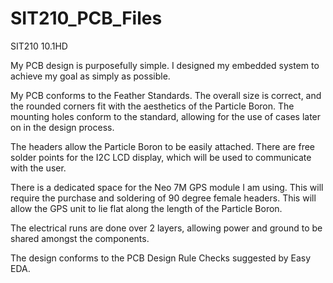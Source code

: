# SIT210_PCB_Files
SIT210 10.1HD

My PCB design is purposefully simple. I designed my embedded system to achieve my goal as simply as possible. 

My PCB conforms to the Feather Standards. The overall size is correct, and the rounded corners fit with the aesthetics of the Particle Boron. The mounting holes conform to the standard, allowing for the use of cases later on in the design process. 

The headers allow the Particle Boron to be easily attached. There are free solder points for the I2C LCD display, which will be used to communicate with the user.

There is a dedicated space for the Neo 7M GPS module I am using. This will require the purchase and soldering of 90 degree female headers. This will allow the GPS unit to lie flat along the length of the Particle Boron. 

The electrical runs are done over 2 layers, allowing power and ground to be shared amongst the components. 

The design conforms to the PCB Design Rule Checks suggested by Easy EDA.
